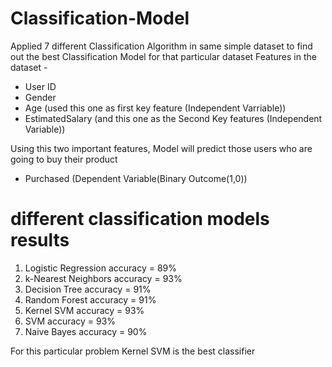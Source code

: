 # Classification-Model
Applied 7 different Classification Algorithm in same simple dataset to find out the best Classification Model for that particular dataset
Features in the dataset -
* User ID 
* Gender 
* Age (used this one as first key feature (Independent Varriable))
* EstimatedSalary (and this one as the Second Key features (Independent Variable))

Using this two important features, Model will predict those users who are going to buy their product   

* Purchased (Dependent Variable(Binary Outcome(1,0))

# different classification models results
  1) Logistic Regression accuracy = 89%
  2) k-Nearest Neighbors accuracy = 93%
  3) Decision Tree accuracy       = 91%
  4) Random Forest accuracy       = 91%
  5) Kernel SVM accuracy          = 93%
  6) SVM accuracy                 = 93%
  7) Naive Bayes accuracy         = 90% 

For this particular problem Kernel SVM is the best classifier 
  
  
  
  
